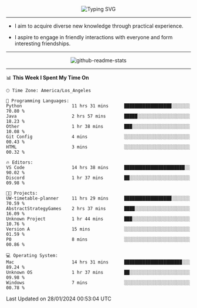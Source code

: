 <p align="center">
  <img src="https://readme-typing-svg.demolab.com?font=Fira+Code&weight=500&size=32&duration=2500&pause=1600&center=true&vCenter=true&random=false&width=1024&height=64&lines=Hi+there+%F0%9F%91%8B;I'm+delighted+you+could+make+it+here+%F0%9F%8E%89;I'm+Harry%2C+a+college+student+still+finding+my+way" alt="Typing SVG" />
</p>


---


- I aim to acquire diverse new knowledge through practical experience.

- I aspire to engage in friendly interactions with everyone and form interesting friendships.


---


<p align="center">
  <img src="https://github-readme-stats.vercel.app/api?username=Harry-Jing&show_icons=true" alt="github-readme-stats"/>
</p>


---

<!--START_SECTION:waka-->
📊 **This Week I Spent My Time On** 

```text
🕑︎ Time Zone: America/Los_Angeles

💬 Programming Languages: 
Python                   11 hrs 31 mins      ██████████████████░░░░░░░   70.80 % 
Java                     2 hrs 57 mins       █████░░░░░░░░░░░░░░░░░░░░   18.23 % 
Other                    1 hr 38 mins        ███░░░░░░░░░░░░░░░░░░░░░░   10.08 % 
Git Config               4 mins              ░░░░░░░░░░░░░░░░░░░░░░░░░   00.43 % 
HTML                     3 mins              ░░░░░░░░░░░░░░░░░░░░░░░░░   00.32 % 

🔥 Editors: 
VS Code                  14 hrs 38 mins      ███████████████████████░░   90.02 % 
Discord                  1 hr 37 mins        ██░░░░░░░░░░░░░░░░░░░░░░░   09.98 % 

🐱‍💻 Projects: 
UW-timetable-planner     11 hrs 29 mins      ██████████████████░░░░░░░   70.59 % 
AbstractStrategyGames    2 hrs 37 mins       ████░░░░░░░░░░░░░░░░░░░░░   16.09 % 
Unknown Project          1 hr 44 mins        ███░░░░░░░░░░░░░░░░░░░░░░   10.76 % 
Version A                15 mins             ░░░░░░░░░░░░░░░░░░░░░░░░░   01.59 % 
P0                       8 mins              ░░░░░░░░░░░░░░░░░░░░░░░░░   00.86 % 

💻 Operating System: 
Mac                      14 hrs 31 mins      ██████████████████████░░░   89.24 % 
Unknown OS               1 hr 37 mins        ██░░░░░░░░░░░░░░░░░░░░░░░   09.98 % 
Windows                  7 mins              ░░░░░░░░░░░░░░░░░░░░░░░░░   00.78 % 
```


 Last Updated on 28/01/2024 00:53:04 UTC
<!--END_SECTION:waka-->
